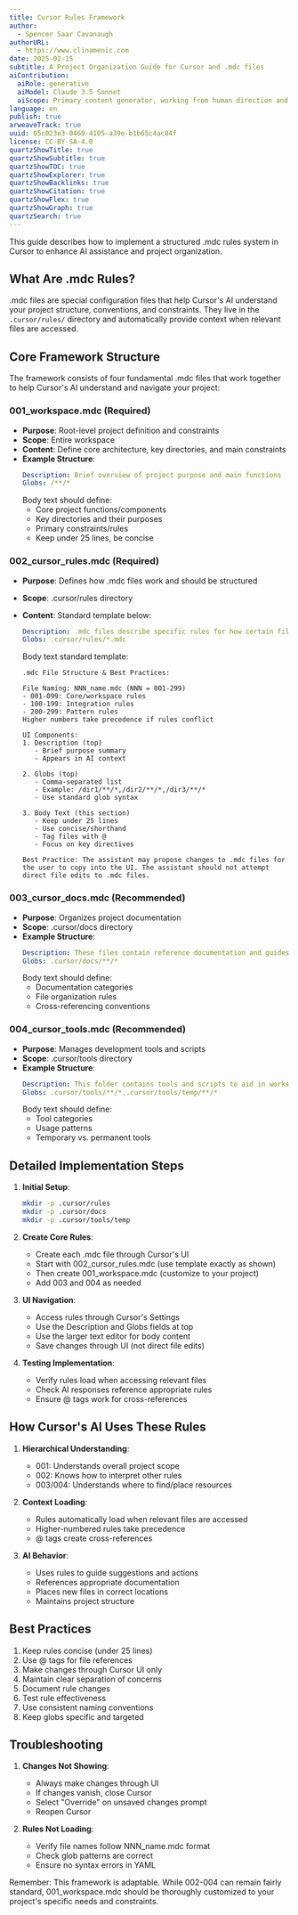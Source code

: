 ```yaml
---
title: Cursor Rules Framework
author:
  - Spencer Saar Cavanaugh
authorURL:
  - https://www.clinamenic.com
date: 2025-02-15
subtitle: A Project Organization Guide for Cursor and .mdc files
aiContribution:
  aiRole: generative
  aiModel: Claude 3.5 Sonnet
  aiScope: Primary content generator, working from human direction and framework
language: en
publish: true
arweaveTrack: true
uuid: 05c023e3-0469-4105-a39e-b1b65c4ac84f
license: CC-BY-SA-4.0
quartzShowTitle: true
quartzShowSubtitle: true
quartzShowTOC: true
quartzShowExplorer: true
quartzShowBacklinks: true
quartzShowCitation: true
quartzShowFlex: true
quartzShowGraph: true
quartzSearch: true
---
```


This guide describes how to implement a structured .mdc rules system in Cursor to enhance AI assistance and project organization.

## What Are .mdc Rules?

.mdc files are special configuration files that help Cursor's AI understand your project structure, conventions, and constraints. They live in the `.cursor/rules/` directory and automatically provide context when relevant files are accessed.

## Core Framework Structure

The framework consists of four fundamental .mdc files that work together to help Cursor's AI understand and navigate your project:

### 001_workspace.mdc (Required)

- **Purpose**: Root-level project definition and constraints
- **Scope**: Entire workspace
- **Content**: Define core architecture, key directories, and main constraints
- **Example Structure**:
  ```yaml
  Description: Brief overview of project purpose and main functions
  Globs: /**/*
  ```
  Body text should define:
  - Core project functions/components
  - Key directories and their purposes
  - Primary constraints/rules
  - Keep under 25 lines, be concise

### 002_cursor_rules.mdc (Required)

- **Purpose**: Defines how .mdc files work and should be structured
- **Scope**: .cursor/rules directory
- **Content**: Standard template below:

  ```yaml
  Description: .mdc files describe specific rules for how certain files, file types, and directories are to be understood and used
  Globs: .cursor/rules/*.mdc
  ```

  Body text standard template:

  ```
  .mdc File Structure & Best Practices:

  File Naming: NNN_name.mdc (NNN = 001-299)
  - 001-099: Core/workspace rules
  - 100-199: Integration rules
  - 200-299: Pattern rules
  Higher numbers take precedence if rules conflict

  UI Components:
  1. Description (top)
     - Brief purpose summary
     - Appears in AI context

  2. Globs (top)
     - Comma-separated list
     - Example: /dir1/**/*,/dir2/**/*,/dir3/**/*
     - Use standard glob syntax

  3. Body Text (this section)
     - Keep under 25 lines
     - Use concise/shorthand
     - Tag files with @
     - Focus on key directives

  Best Practice: The assistant may propose changes to .mdc files for the user to copy into the UI. The assistant should not attempt direct file edits to .mdc files.
  ```

### 003_cursor_docs.mdc (Recommended)

- **Purpose**: Organizes project documentation
- **Scope**: .cursor/docs directory
- **Example Structure**:
  ```yaml
  Description: These files contain reference documentation and guides to aid in development efforts
  Globs: .cursor/docs/**/*
  ```
  Body text should define:
  - Documentation categories
  - File organization rules
  - Cross-referencing conventions

### 004_cursor_tools.mdc (Recommended)

- **Purpose**: Manages development tools and scripts
- **Scope**: .cursor/tools directory
- **Example Structure**:
  ```yaml
  Description: This folder contains tools and scripts to aid in workspace efforts
  Globs: .cursor/tools/**/*,.cursor/tools/temp/**/*
  ```
  Body text should define:
  - Tool categories
  - Usage patterns
  - Temporary vs. permanent tools

## Detailed Implementation Steps

1. **Initial Setup**:

   ```bash
   mkdir -p .cursor/rules
   mkdir -p .cursor/docs
   mkdir -p .cursor/tools/temp
   ```

2. **Create Core Rules**:

   - Create each .mdc file through Cursor's UI
   - Start with 002_cursor_rules.mdc (use template exactly as shown)
   - Then create 001_workspace.mdc (customize to your project)
   - Add 003 and 004 as needed

3. **UI Navigation**:

   - Access rules through Cursor's Settings
   - Use the Description and Globs fields at top
   - Use the larger text editor for body content
   - Save changes through UI (not direct file edits)

4. **Testing Implementation**:
   - Verify rules load when accessing relevant files
   - Check AI responses reference appropriate rules
   - Ensure @ tags work for cross-references

## How Cursor's AI Uses These Rules

1. **Hierarchical Understanding**:

   - 001: Understands overall project scope
   - 002: Knows how to interpret other rules
   - 003/004: Understands where to find/place resources

2. **Context Loading**:

   - Rules automatically load when relevant files are accessed
   - Higher-numbered rules take precedence
   - @ tags create cross-references

3. **AI Behavior**:
   - Uses rules to guide suggestions and actions
   - References appropriate documentation
   - Places new files in correct locations
   - Maintains project structure

## Best Practices

1. Keep rules concise (under 25 lines)
2. Use @ tags for file references
3. Make changes through Cursor UI only
4. Maintain clear separation of concerns
5. Document rule changes
6. Test rule effectiveness
7. Use consistent naming conventions
8. Keep globs specific and targeted

## Troubleshooting

1. **Changes Not Showing**:

   - Always make changes through UI
   - If changes vanish, close Cursor
   - Select "Override" on unsaved changes prompt
   - Reopen Cursor

2. **Rules Not Loading**:
   - Verify file names follow NNN_name.mdc format
   - Check glob patterns are correct
   - Ensure no syntax errors in YAML

Remember: This framework is adaptable. While 002-004 can remain fairly standard, 001_workspace.mdc should be thoroughly customized to your project's specific needs and constraints.
